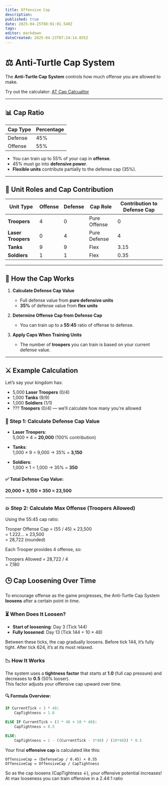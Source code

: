 ```yaml
---
title: Offensive Cap
description: 
published: true
date: 2025-04-25T08:01:01.540Z
tags: 
editor: markdown
dateCreated: 2025-04-23T07:24:14.855Z
---
```


# ⚖️ Anti-Turtle Cap System

The **Anti-Turtle Cap System** controls how much offense you are allowed to make.  

Try out the calculator: [AT Cap Calcualtor](https://docs.google.com/spreadsheets/d/1ePLEIHaT1IKgEZaK8T8U8r0HvEX9XApjXYjbmIrbr7c/edit?usp=sharing)

---

## 📊 Cap Ratio

| Cap Type  | Percentage |
|-----------|------------|
| Defense   | 45%        |
| Offense   | 55%        |

- You can train up to 55% of your cap in **offense**.
- 45% must go into **defensive power**.
- **Flexible units** contribute partially to the defense cap (35%).

---

## 🧱 Unit Roles and Cap Contribution

| Unit Type      | Offense | Defense | Cap Role       | Contribution to Defense Cap |
|----------------|---------|---------|----------------|------------------------------|
| **Troopers**   | 4       | 0       | Pure Offense   | 0                        |
| **Laser Troopers** | 0   | 4       | Pure Defense   | 4                     |
| **Tanks**      | 9       | 9       | Flex           | 3.15         |
| **Soldiers**   | 1       | 1       | Flex           | 0.35         |

---

## 📐 How the Cap Works

1. **Calculate Defense Cap Value**  
   - Full defense value from **pure defensive units**
   - **35%** of defense value from **flex units**

2. **Determine Offense Cap from Defense Cap**  
   - You can train up to a **55:45** ratio of offense to defense.

3. **Apply Caps When Training Units**  
   - The number of **troopers** you can train is based on your current defense value.

---

## ⚔️ Example Calculation

Let’s say your kingdom has:

- 5,000 **Laser Troopers** (0/4)  
- 1,000 **Tanks** (9/9)  
- 1,000 **Soldiers** (1/1)  
- ??? **Troopers** (0/4) — we’ll calculate how many you're allowed

### 🔧 Step 1: Calculate Defense Cap Value

- **Laser Troopers**:  
  5,000 × 4 = **20,000** (100% contribution)

- **Tanks**:  
  1,000 × 9 = 9,000 → 35% = **3,150**

- **Soldiers**:  
  1,000 × 1 = 1,000 → 35% = **350**

#### ✅ Total Defense Cap Value:  
**20,000 + 3,150 + 350 = 23,500**

---
### 💥 Step 2: Calculate Max Offense (Troopers Allowed)

Using the 55:45 cap ratio:

Trooper Offense Cap = (55 / 45) × 23,500  
                    = 1.222... × 23,500  
                    = 28,722 (rounded)

Each Trooper provides 4 offense, so:

Troopers Allowed = 28,722 / 4  
                 = 7,180
                 


## 🕒 Cap Loosening Over Time

To encourage offense as the game progresses, the Anti-Turtle Cap System **loosens** after a certain point in time.

### ⏳ When Does It Loosen?

- **Start of loosening**: Day 3 (Tick 144)
- **Fully loosened**: Day 13 (Tick 144 + 10 × 48)

Between these ticks, the cap gradually loosens. Before tick 144, it’s fully tight. After tick 624, it’s at its most relaxed.

  

### 📉 How It Works

The system uses a **tightness factor** that starts at **1.0** (full cap pressure) and decreases to **0.5** (50% looser).  
This factor adjusts your offensive cap upward over time.

#### 🔍 Formula Overview:

```sql
IF CurrentTick < 3 * 48:
    CapTightness = 1.0

ELSE IF CurrentTick > (3 * 48 + 10 * 48):
    CapTightness = 0.5

ELSE:
    CapTightness = 1 - ((CurrentTick - 3*48) / (10*48)) * 0.5
```

Your final **offensive cap** is calculated like this:

```
OffensiveCap = (DefenseCap / 0.45) × 0.55
OffensiveCap = OffensiveCap / CapTightness
```

So as the cap loosens (CapTightness ↓), your offensive potential increases!  
At max looseness you can train offensive in a 2.44:1 ratio

